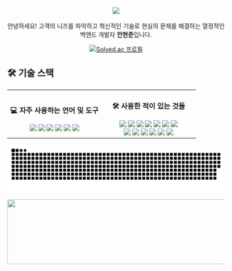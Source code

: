 <!-- 헤더 -->
<div align="center">
  <img src="https://capsule-render.vercel.app/api?type=waving&color=auto&height=200&section=header&text=Hi%20there%20👋&fontSize=90" />
</div>

<!-- 소개 -->
<div align="center">

안녕하세요! 고객의 니즈를 파악하고 혁신적인 기술로 현실의 문제를 해결하는 열정적인 백엔드 개발자 **안현준**입니다.

[![Solved.ac 프로필](http://mazassumnida.wtf/api/v2/generate_badge?boj=pu_mnmn)](https://solved.ac/pu_mnmn)

</div>

<!-- 기술 스택 -->
## 🛠 기술 스택

<div align="center">

<table>
  <tr>
    <!-- 자주 사용하는 언어 및 도구 -->
    <td align="center" width="50%">
      <h3>💻 자주 사용하는 언어 및 도구</h3>
      <img src="https://img.shields.io/badge/Java-007396?style=flat&logo=java&logoColor=white" />
      <img src="https://img.shields.io/badge/Spring-6DB33F?style=flat&logo=spring&logoColor=white" />
      <img src="https://img.shields.io/badge/MySQL-4479A1?style=flat&logo=mysql&logoColor=white" />
      <img src="https://img.shields.io/badge/Redis-DC382D?style=flat&logo=redis&logoColor=white" />
      <img src="https://img.shields.io/badge/Docker-2496ED?style=flat&logo=docker&logoColor=white" />
      <img src="https://img.shields.io/badge/GitHub-181717?style=flat&logo=github&logoColor=white" />
    </td>
    <!-- 사용한 적이 있는 것들 -->
    <td align="center" width="50%">
      <h3>🛠 사용한 적이 있는 것들</h3>
      <img src="https://img.shields.io/badge/C-A8B9CC?style=flat&logo=c&logoColor=white" />
      <img src="https://img.shields.io/badge/C%23-239120?style=flat&logo=c-sharp&logoColor=white" />
      <img src="https://img.shields.io/badge/Python-3776AB?style=flat&logo=python&logoColor=white" />
      <img src="https://img.shields.io/badge/JavaScript-F7DF1E?style=flat&logo=javascript&logoColor=black" />
      <img src="https://img.shields.io/badge/HTML5-E34F26?style=flat&logo=html5&logoColor=white" />
      <img src="https://img.shields.io/badge/CSS3-1572B6?style=flat&logo=css3&logoColor=white" />
      <img src="https://img.shields.io/badge/JSP-007396?style=flat&logo=java&logoColor=white" />
      <br />
      <img src="https://img.shields.io/badge/Firebase-FFCA28?style=flat&logo=firebase&logoColor=black" />
      <img src="https://img.shields.io/badge/JPA-6DB33F?style=flat&logo=spring&logoColor=white" />
      <img src="https://img.shields.io/badge/VS%20Code-007ACC?style=flat&logo=visual-studio-code&logoColor=white" />
      <img src="https://img.shields.io/badge/Eclipse-2C2255?style=flat&logo=eclipse&logoColor=white" />
      <img src="https://img.shields.io/badge/IntelliJ%20IDEA-000000?style=flat&logo=intellij-idea&logoColor=white" />
      <img src="https://img.shields.io/badge/Notion-000000?style=flat&logo=notion&logoColor=white" />
    </td>
  </tr>
</table>

</div>

<!-- 뱀 애니메이션 및 GitAnimals -->
<div align="center">

![snake gif](https://github.com/qwerty7878/qwerty7878/blob/output/github-contribution-grid-snake.svg)

<a href="https://github.com/devxb/gitanimals">
  <img
    src="https://render.gitanimals.org/lines/qwerty7878?pet-id=651354950590525399"
    width="600"
    height="150"
  />
</a>

</div>

